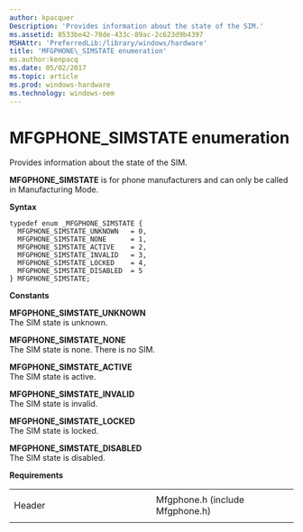 ```yaml
---
author: kpacquer
Description: 'Provides information about the state of the SIM.'
ms.assetid: 8533be42-70de-433c-89ac-2c623d9b4397
MSHAttr: 'PreferredLib:/library/windows/hardware'
title: 'MFGPHONE\_SIMSTATE enumeration'
ms.author:kenpacq
ms.date: 05/02/2017
ms.topic: article
ms.prod: windows-hardware
ms.technology: windows-oem
---
```


# MFGPHONE\_SIMSTATE enumeration


Provides information about the state of the SIM.

**MFGPHONE\_SIMSTATE** is for phone manufacturers and can only be called in Manufacturing Mode.

**Syntax**

```ManagedCPlusPlus
typedef enum _MFGPHONE_SIMSTATE { 
  MFGPHONE_SIMSTATE_UNKNOWN   = 0,
  MFGPHONE_SIMSTATE_NONE      = 1,
  MFGPHONE_SIMSTATE_ACTIVE    = 2,
  MFGPHONE_SIMSTATE_INVALID   = 3,
  MFGPHONE_SIMSTATE_LOCKED    = 4,
  MFGPHONE_SIMSTATE_DISABLED  = 5
} MFGPHONE_SIMSTATE;
```

**Constants**

<span id="MFGPHONE_SIMSTATE_UNKNOWN"></span><span id="mfgphone_simstate_unknown"></span>**MFGPHONE\_SIMSTATE\_UNKNOWN**  
The SIM state is unknown.

<span id="MFGPHONE_SIMSTATE_NONE"></span><span id="mfgphone_simstate_none"></span>**MFGPHONE\_SIMSTATE\_NONE**  
The SIM state is none. There is no SIM.

<span id="MFGPHONE_SIMSTATE_ACTIVE"></span><span id="mfgphone_simstate_active"></span>**MFGPHONE\_SIMSTATE\_ACTIVE**  
The SIM state is active.

<span id="MFGPHONE_SIMSTATE_INVALID"></span><span id="mfgphone_simstate_invalid"></span>**MFGPHONE\_SIMSTATE\_INVALID**  
The SIM state is invalid.

<span id="MFGPHONE_SIMSTATE_LOCKED"></span><span id="mfgphone_simstate_locked"></span>**MFGPHONE\_SIMSTATE\_LOCKED**  
The SIM state is locked.

<span id="MFGPHONE_SIMSTATE_DISABLED"></span><span id="mfgphone_simstate_disabled"></span>**MFGPHONE\_SIMSTATE\_DISABLED**  
The SIM state is disabled.

**Requirements**

<table>
<colgroup>
<col width="50%" />
<col width="50%" />
</colgroup>
<tbody>
<tr class="odd">
<td align="left"><p>Header</p></td>
<td align="left">Mfgphone.h (include Mfgphone.h)</td>
</tr>
</tbody>
</table>

 

 





